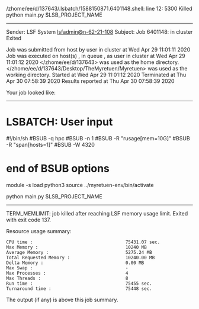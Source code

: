 /zhome/ee/d/137643/.lsbatch/1588150871.6401148.shell: line 12:  5300 Killed                  python main.py $LSB_PROJECT_NAME

------------------------------------------------------------
Sender: LSF System <lsfadmin@n-62-21-108>
Subject: Job 6401148: <NNAgent1NN-Selfplay-100-random> in cluster <dcc> Exited

Job <NNAgent1NN-Selfplay-100-random> was submitted from host <n-62-27-20> by user <s183905> in cluster <dcc> at Wed Apr 29 11:01:11 2020
Job was executed on host(s) <n-62-21-108>, in queue <hpc>, as user <s183905> in cluster <dcc> at Wed Apr 29 11:01:12 2020
</zhome/ee/d/137643> was used as the home directory.
</zhome/ee/d/137643/Desktop/TheMyretuen/Myretuen> was used as the working directory.
Started at Wed Apr 29 11:01:12 2020
Terminated at Thu Apr 30 07:58:39 2020
Results reported at Thu Apr 30 07:58:39 2020

Your job looked like:

------------------------------------------------------------
# LSBATCH: User input
#!/bin/sh
#BSUB -q hpc
#BSUB -n 1
#BSUB -R "rusage[mem=10G]"
#BSUB -R "span[hosts=1]"
#BSUB -W 4320
# end of BSUB options

module -s load python3
source ../myretuen-env/bin/activate

python main.py $LSB_PROJECT_NAME


------------------------------------------------------------

TERM_MEMLIMIT: job killed after reaching LSF memory usage limit.
Exited with exit code 137.

Resource usage summary:

    CPU time :                                   75431.07 sec.
    Max Memory :                                 10240 MB
    Average Memory :                             5275.24 MB
    Total Requested Memory :                     10240.00 MB
    Delta Memory :                               0.00 MB
    Max Swap :                                   -
    Max Processes :                              4
    Max Threads :                                8
    Run time :                                   75455 sec.
    Turnaround time :                            75448 sec.

The output (if any) is above this job summary.

